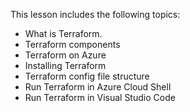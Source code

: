

This lesson includes the following topics:

- What is Terraform.
- Terraform components
- Terraform on Azure
- Installing Terraform
- Terraform config file structure
- Run Terraform in Azure Cloud Shell
- Run Terraform in Visual Studio Code